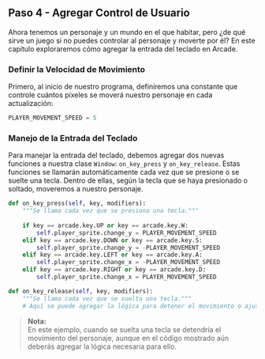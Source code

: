 ## Paso 4 - Agregar Control de Usuario

Ahora tenemos un personaje y un mundo en el que habitar, pero ¿de qué sirve un juego si no puedes controlar al personaje y moverte por él? En este capítulo exploraremos cómo agregar la entrada del teclado en Arcade.

### Definir la Velocidad de Movimiento

Primero, al inicio de nuestro programa, definiremos una constante que controle cuántos píxeles se moverá nuestro personaje en cada actualización:

```python
PLAYER_MOVEMENT_SPEED = 5
```

### Manejo de la Entrada del Teclado

Para manejar la entrada del teclado, debemos agregar dos nuevas funciones a nuestra clase `Window`: `on_key_press` y `on_key_release`. Estas funciones se llamarán automáticamente cada vez que se presione o se suelte una tecla. Dentro de ellas, según la tecla que se haya presionado o soltado, moveremos a nuestro personaje.

```python
def on_key_press(self, key, modifiers):
    """Se llama cada vez que se presiona una tecla."""
    
    if key == arcade.key.UP or key == arcade.key.W:
        self.player_sprite.change_y = PLAYER_MOVEMENT_SPEED
    elif key == arcade.key.DOWN or key == arcade.key.S:
        self.player_sprite.change_y = -PLAYER_MOVEMENT_SPEED
    elif key == arcade.key.LEFT or key == arcade.key.A:
        self.player_sprite.change_x = -PLAYER_MOVEMENT_SPEED
    elif key == arcade.key.RIGHT or key == arcade.key.D:
        self.player_sprite.change_x = PLAYER_MOVEMENT_SPEED

def on_key_release(self, key, modifiers):
    """Se llama cada vez que se suelta una tecla."""
    # Aquí se puede agregar la lógica para detener el movimiento o ajustar la velocidad cuando se suelta la tecla.
```

> **Nota:**  
> En este ejemplo, cuando se suelta una tecla se detendría el movimiento del personaje, aunque en el código mostrado aún deberás agregar la lógica necesaria para ello.
